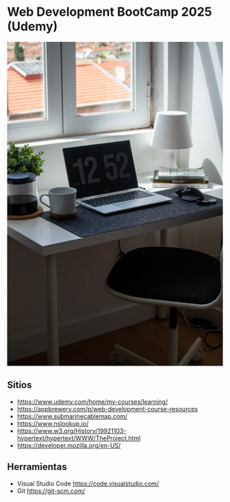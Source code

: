 # Web Development BootCamp 2025 (Udemy)
![Alt text](https://github.com/m4nuc0mp/web_dev_bootcamp_2025/blob/main/nubelson-fernandes-Y9V-pKSy0fw-unsplash.jpg)
## Sitios

- https://www.udemy.com/home/my-courses/learning/
- https://appbrewery.com/p/web-development-course-resources
- https://www.submarinecablemap.com/
- https://www.nslookup.io/
- https://www.w3.org/History/19921103-hypertext/hypertext/WWW/TheProject.html
- https://developer.mozilla.org/en-US/

## Herramientas

- Visual Studio Code https://code.visualstudio.com/
- Git https://git-scm.com/
